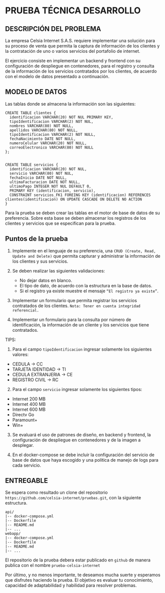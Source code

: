 # PRUEBA TÉCNICA DESARROLLO

## DESCRIPCIÓN DEL PROBLEMA

La empresa Celsia Internet S.A.S. requiere implementar una solución para su proceso de venta que permita la captura de información de los clientes y la contratación de uno o varios servicios del portafolio de internet.

El ejercicio consiste en implementar un backend y frontend con su configuración de despliegue en contenedores, para el registro y consulta de la información de los servicios contratados por los clientes, de acuerdo con el modelo de datos presentado a continuación.

## MODELO DE DATOS

Las tablas donde se almacena la información son las siguientes:

```console
CREATE TABLE clientes {
  identificacion VARCHAR(20) NOT NUL PRIMARY KEY,
  tipoIdentificacion VARCHAR(2) NOT NUL,
  nombres VARCHAR(80) NOT NULL,
  apellidos VARCHAR(80) NOT NULL,
  tipoIdentificacion VARCHAR(2) NOT NULL,
  fechaNacimiento DATE NOT NULL,
  numeroCelular VARCHAR(20) NOT NULL,
  correoElectronico VARCHAR(80) NOT NULL
};


CREATE TABLE servicios {
  identificacion VARCHAR(20) NOT NUL,
  servicio VARCHAR(80) NOT NUL,
  fechaInicio DATE NOT NULL,
  ultimaFacturacion DATE NOT NULL,
  ultimoPago INTEGER NOT NUL DEFAULT 0,
  PRIMARY KEY (identificacion, servicio),
  CONSTRAINT servicios_FK1 FOREING KEY (identificacion) REFERENCES clientes(identificacion) ON UPDATE CASCADE ON DELETE NO ACTION
}
```

Para la prueba se deben crear las tablas en el motor de base de datos de su preferencia. Sobre esta base se deben almacenar los registros de los clientes y servicios que se especifican para la prueba.

## Puntos de la prueba

1. Implemente en el lenguaje de su preferencia, una `CRUD (Create, Read, Update and Delete)` que permita capturar y administrar la información de los clientes y sus servicios.

2. Se deben realizar las siguientes validaciones:

   - No dejar datos en blanco.
   - El tipo de dato, de acuerdo con la estructura en la base de datos.
   - Si el registro ya existe muestre el mensaje `“El registro ya existe”`.

3. Implementar un formulario que permita registrar los servicios contratados de los clientes. `Nota: Tener en cuenta integridad referencial.`

4. Implementar un formulario para la consulta por número de identificación, la información de un cliente y los servicios que tiene contratados.

TIPS:

1. Para el campo `tipoIdentificacion` ingresar solamente los siguientes valores:

- CEDULA → CC
- TARJETA IDENTIDAD → TI
- CEDULA EXTRANJERIA → CE
- REGISTRO CIVIL → RC

2. Para el campo `servicio` ingresar solamente los siguientes tipos:

- Internet 200 MB
- Internet 400 MB
- Internet 600 MB
- Directv Go
- Paramount+
- Win+

3. Se evaluará el uso de patrones de diseño, en backend y frontend, la configuración de despliegue en contenedores y de la imagen a desplegar.

4. En el docker-compose se debe incluir la configuración del servicio de base de datos que haya escogido y una política de manejo de logs para cada servicio.

## ENTREGABLE

Se espera como resultado un clone del repositorio `https://github.com/celsia-internet/pruebas.git`, con la siguiente estructura.

```
api/
|-- docker-compose.yml
|-- Dockerfile
|-- README.md
|-- ...
webapp/
|-- docker-compose.yml
|-- Dockerfile
|-- README.md
|-- ...
```

El repositorio de la prueba debera estar publicado en `github` de manera publica con el nombre `prueba-celsia-internet`

Por último, y no menos importante, te deseamos mucha suerte y esperamos que disfrutes haciendo la prueba. El objetivo es evaluar tu conocimiento, capacidad de adaptabilidad y habilidad para resolver problemas.

